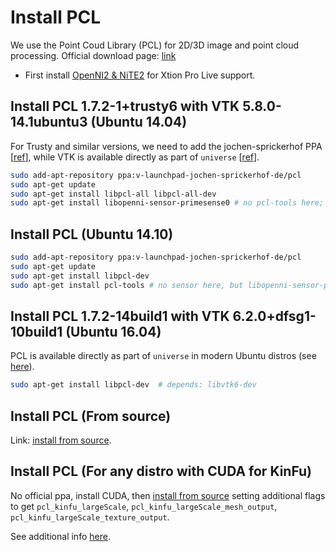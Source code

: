 # Install PCL

We use the Point Coud Library (PCL) for 2D/3D image and point cloud processing. Official download page: [link](http://pointclouds.org/)

- First install [OpenNI2 & NiTE2](install-openni-nite.md) for Xtion Pro Live support.

## Install PCL 1.7.2-1+trusty6 with VTK 5.8.0-14.1ubuntu3 (Ubuntu 14.04)

For Trusty and similar versions, we need to add the jochen-sprickerhof PPA [[ref](https://launchpad.net/~v-launchpad-jochen-sprickerhof-de/+archive/ubuntu/pcl)], while VTK is available directly as part of `universe` [[ref](http://packages.ubuntu.com/source/trusty/vtk)].

```bash
sudo add-apt-repository ppa:v-launchpad-jochen-sprickerhof-de/pcl
sudo apt-get update
sudo apt-get install libpcl-all libpcl-all-dev
sudo apt-get install libopenni-sensor-primesense0 # no pcl-tools here; and libopenni-sensor-pointclouds0 cannot be installed simultaneously.
```

## Install PCL (Ubuntu 14.10)

```bash
sudo add-apt-repository ppa:v-launchpad-jochen-sprickerhof-de/pcl
sudo apt-get update
sudo apt-get install libpcl-dev
sudo apt-get install pcl-tools # no sensor here, but libopenni-sensor-primesense0 may be found elsewhere
```

## Install PCL 1.7.2-14build1 with VTK 6.2.0+dfsg1-10build1 (Ubuntu 16.04)

PCL is available directly as part of `universe` in modern Ubuntu distros (see [here](https://launchpad.net/ubuntu/+source/pcl)).

```bash
sudo apt-get install libpcl-dev  # depends: libvtk6-dev
```

## Install PCL (From source)

Link: [install from source](http://pointclouds.org/documentation/tutorials/compiling_pcl_posix.php).

## Install PCL (For any distro with CUDA for KinFu)

No official ppa, install CUDA, then [install from source](http://pointclouds.org/documentation/tutorials/compiling_pcl_posix.php) setting additional flags to get `pcl_kinfu_largeScale`, `pcl_kinfu_largeScale_mesh_output`, `pcl_kinfu_largeScale_texture_output`.

See additional info [here](https://david-estevez.gitbooks.io/install-guides/content/01_pcl_cuda.html).
